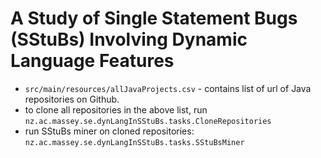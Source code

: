 # A Study of Single Statement Bugs (SStuBs) Involving Dynamic Language Features

* `src/main/resources/allJavaProjects.csv` - contains list of url of Java repositories on Github.
* to clone all repositories in the above list, run `nz.ac.massey.se.dynLangInSStuBs.tasks.CloneRepositories `
*  run SStuBs miner on cloned repositories: `nz.ac.massey.se.dynLangInSStuBs.tasks.SStuBsMiner`
<!--* githubCommunityProjects.csv - list of projects from the extended dataset
* result.csv -raw result
* data.zip - additional dataset
* ManySStuBs4J dataset: https://zenodo.org/record/3653444#.YNVN4ZozZhE-->

